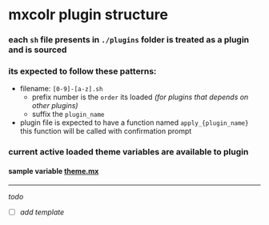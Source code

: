 # mxcolr plugin structure

### each `sh` file presents in `./plugins` folder is treated as a plugin and is sourced
### its expected to follow these patterns:
* filename: `[0-9]-[a-z].sh`
  * prefix number is the `order` its loaded 
  _(for plugins that depends on other plugins)_
  * suffix the `plugin_name`
* plugin file is expected to have a function named `apply_{plugin_name}`
  this function will be called with confirmation prompt

### current active loaded theme variables are available to plugin
#### **sample variable** [theme.mx](../data/sample_theme.mx)

*** 

_todo_
- [ ] _add template_

